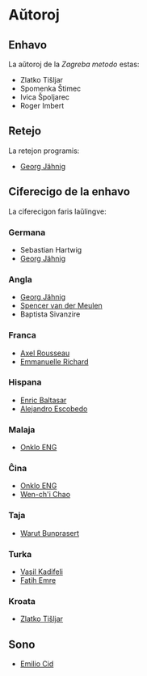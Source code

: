 # Aŭtoroj

## Enhavo 

La aŭtoroj de la *Zagreba metodo* estas:

- Zlatko Tišljar
- Spomenka Štimec
- Ivica Špoljarec
- Roger Imbert

## Retejo

La retejon programis:

- [Georg Jähnig](https://github.com/georgjaehnig/)

## Ciferecigo de la enhavo

La ciferecigon faris laŭlingve:

### Germana

- Sebastian Hartwig
- [Georg Jähnig](https://github.com/georgjaehnig/)

### Angla

- [Georg Jähnig](https://github.com/georgjaehnig/)
- [Spencer van der Meulen](https://github.com/Rajzin)
- Baptista Sivanzire


### Franca

- [Axel Rousseau](https://github.com/axel584)
- [Emmanuelle Richard](https://github.com/emmrichard)

### Hispana

- [Enric Baltasar](https://github.com/EnricBaltasar)
- [Alejandro Escobedo](https://github.com/alescomu)

### Malaja

- [Onklo ENG](https://github.com/onklo/)

### Ĉina

- [Onklo ENG](https://github.com/onklo/)
- [Wen-ch'i Chao](https://github.com/Fujurungga)

### Taja

- [Warut Bunprasert](https://github.com/warut92)

### Turka

- [Vasil Kadifeli](https://github.com/vasilkadifeli)
- [Fatih Emre](https://github.com/fatihemre1)

### Kroata

- [Zlatko Tišljar](https://github.com/ztisljar)

## Sono

- [Emilio Cid](https://github.com/EmilioCid)

